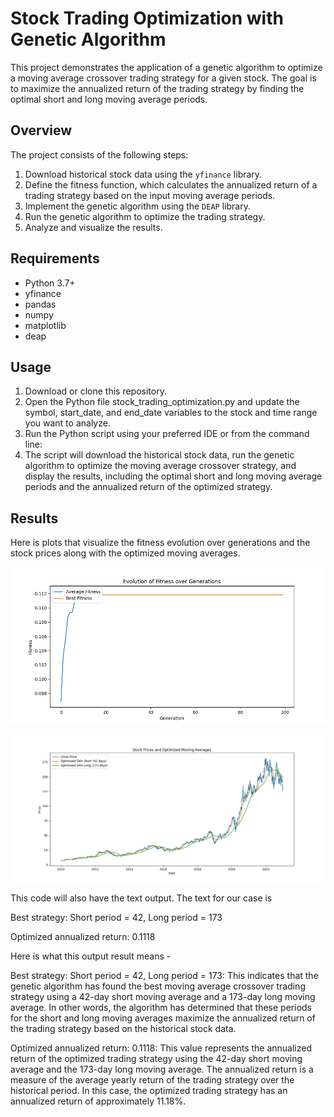 # Stock Trading Optimization with Genetic Algorithm

This project demonstrates the application of a genetic algorithm to optimize a moving average crossover trading strategy for a given stock. The goal is to maximize the annualized return of the trading strategy by finding the optimal short and long moving average periods.

## Overview

The project consists of the following steps:

1. Download historical stock data using the `yfinance` library.
2. Define the fitness function, which calculates the annualized return of a trading strategy based on the input moving average periods.
3. Implement the genetic algorithm using the `DEAP` library.
4. Run the genetic algorithm to optimize the trading strategy.
5. Analyze and visualize the results.

## Requirements

- Python 3.7+
- yfinance
- pandas
- numpy
- matplotlib
- deap

## Usage
1. Download or clone this repository.
2. Open the Python file stock_trading_optimization.py and update the symbol, start_date, and end_date variables to the stock and time range you want to analyze.
3. Run the Python script using your preferred IDE or from the command line:
4. The script will download the historical stock data, run the genetic algorithm to optimize the moving average crossover strategy, and display the results, including the optimal short and long moving average periods and the annualized return of the optimized strategy.

## Results

Here is plots that visualize the fitness evolution over generations and the stock prices along with the optimized moving averages.

![Fitness Evolution](https://github.com/HarnoorSingh79/Stock-Trading-Optimization-with-Genetic-Algorithm/blob/main/Figure_1.png)

![Stock Prices and Optimized Moving Averages](https://github.com/HarnoorSingh79/Stock-Trading-Optimization-with-Genetic-Algorithm/blob/main/Figure_2.png)

This code will also have the text output. The text for our case is 

Best strategy: Short period = 42, Long period = 173

Optimized annualized return: 0.1118

Here is what this output result means - 

Best strategy: Short period = 42, Long period = 173: This indicates that the genetic algorithm has found the best moving average crossover trading strategy using a 42-day short moving average and a 173-day long moving average. In other words, the algorithm has determined that these periods for the short and long moving averages maximize the annualized return of the trading strategy based on the historical stock data.

Optimized annualized return: 0.1118: This value represents the annualized return of the optimized trading strategy using the 42-day short moving average and the 173-day long moving average. The annualized return is a measure of the average yearly return of the trading strategy over the historical period. In this case, the optimized trading strategy has an annualized return of approximately 11.18%. 

